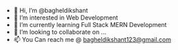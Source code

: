 - 👋 Hi, I’m @bagheldikshant
- 👀 I’m interested in Web Development
- 🌱 I’m currently learning Full Stack MERN Development
- 💞️ I’m looking to collaborate on ...
- 📫 You Can reach me  @ bagheldikshant123@gmail.com

<!---
bagheldikshant/bagheldikshant is a ✨ special ✨ repository because its `README.md` (this file) appears on your GitHub profile.
You can click the Preview link to take a look at your changes.
--->
